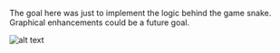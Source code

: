 The goal here was just to implement the logic behind the game snake. Graphical enhancements could be a future goal.

![alt text](https://i.postimg.cc/HnZ7v0MQ/infinite-game.gif)


<!-- ![alt text](https://i.imgur.com/jDwq1Bb.gif) -->
